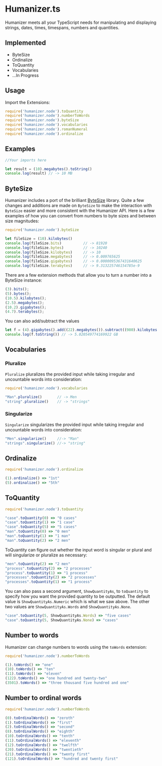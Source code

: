 # Humanizer.ts

Humanizer meets all your TypeScript needs for manipulating and displaying strings, dates, times, timespans, numbers and quantities.

## Implemented

- ByteSize
- Ordinalize
- ToQuantity
- Vocabularies
- ...In Progress

## Usage

Import the Extensions:

```js
require('humanizer.node').toQuantity
require('humanizer.node').numberToWords
require('humanizer.node').byteSize
require('humanizer.node').vocabularies
require('humanizer.node').romanNumeral
require('humanizer.node').ordinalize
```

## Examples

```js
//Your imports here

let result = (10).megabytes().toString()
console.log(result) // -> 10 MB
```

## ByteSize

Humanizer includes a port of the brilliant [ByteSize](https://github.com/omar/ByteSize) library.
Quite a few changes and additions are made on `ByteSize` to make the interaction with `ByteSize` easier and more consistent with the Humanizer API.
Here is a few examples of how you can convert from numbers to byte sizes and between size magnitudes:

```js
require('humanizer.node').byteSize

let fileSize = (10).kilobytes()
console.log(fileSize.bits)          // -> 81920
console.log(fileSize.bytes)         // -> 10240
console.log(fileSize.kilobytes)     // -> 10
console.log(fileSize.megabytes)     // -> 0.009765625
console.log(fileSize.gigabytes)     // -> 0.0000095367431640625
console.log(fileSize.terabytes)     // -> 9.313225746154785e-9
```

There are a few extension methods that allow you to turn a number into a ByteSize instance:

```js
(3).bits();
(5).bytes();
(10.5).kilobytes();
(2.5).megabytes();
(10.2).gigabytes();
(4.7).terabytes();
```

You can also add/subtract the values

```js
let f = (4).gigabytes().add((22).megabytes()).subtract((980).kilobytes()).addGigabytes(1)
console.log(f.toString()) // -> 5.020549774169922 GB
```

## Vocabularies

### Pluralize

`Pluralize` pluralizes the provided input while taking irregular and uncountable words into consideration:

```js
require('humanizer.node').vocabularies

"Man".pluralize()       // -> Men
"string".pluralize()    // -> "strings"

```

### Singularize

`Singularize` singularizes the provided input while taking irregular and uncountable words into consideration:

```js
"Men".singularize()     //-> "Man"
"strings".singularize() //-> "string"
```

## Ordinalize

```js
require('humanizer.node').ordinalize

(1).ordinalize() => "1st"
(5).ordinalize() => "5th"
```

## ToQuantity

```js
require('humanizer.node').toQuantity

"case".toQuantity(0) => "0 cases"
"case".toQuantity(1) => "1 case"
"case".toQuantity(5) => "5 cases"
"man".toQuantity(0) => "0 men"
"man".toQuantity(1) => "1 man"
"man".toQuantity(2) => "2 men"
```

ToQuantity can figure out whether the input word is singular or plural and will singularize or pluralize as necessary:

```js
"men".toQuantity(2) => "2 men"
"process".toQuantity(2) => "2 processes"
"process".toQuantity(1) => "1 process"
"processes".toQuantity(2) => "2 processes"
"processes".toQuantity(1) => "1 process"
```

You can also pass a second argument, `ShowQuantityAs`, to `toQuantity` to specify how you want the provided quantity to be outputted. The default value is `ShowQuantityAs.Numeric` which is what we saw above. The other two values are `ShowQuantityAs.Words` and `ShowQuantityAs.None`.

```js
"case".toQuantity(5, ShowQuantityAs.Words) => "five cases"
"case".toQuantity(5, ShowQuantityAs.None) => "cases"
```

## Number to words

Humanizer can change numbers to words using the `toWords` extension:

```js
require('humanizer.node').numberToWords

(1).toWords() => "one"
(10).toWords() => "ten"
(11).toWords() => "eleven"
(122).toWords() => "one hundred and twenty-two"
(3501).toWords() => "three thousand five hundred and one"
```

## Number to ordinal words

```js
require('humanizer.node').numberToWords

(0).toOrdinalWords() => "zeroth"
(1).toOrdinalWords() => "first"
(2).toOrdinalWords() => "second"
(8).toOrdinalWords() => "eighth"
(10).toOrdinalWords() => "tenth"
(11).toOrdinalWords() => "eleventh"
(12).toOrdinalWords() => "twelfth"
(20).toOrdinalWords() => "twentieth"
(21).toOrdinalWords() => "twenty first"
(121).toOrdinalWords() => "hundred and twenty first"
```
